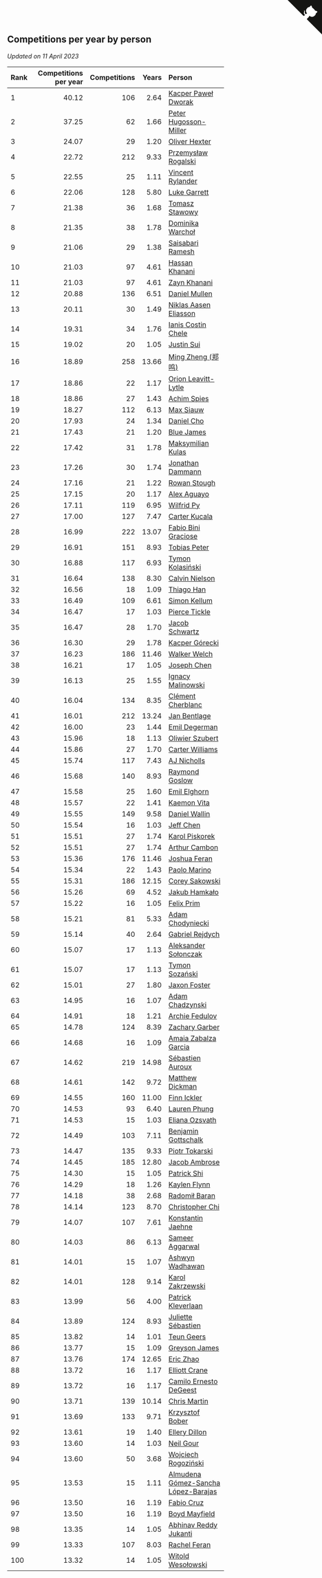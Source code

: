 ## Competitions per year by person

*Updated on 11 April 2023*

| Rank | Competitions per year | Competitions | Years | Person |
| :--- | ---: | ---: | ---: | :--- |
| 1 | 40.12 | 106 | 2.64 | [Kacper Paweł Dworak](https://www.worldcubeassociation.org/persons/2020DWOR01) |
| 2 | 37.25 | 62 | 1.66 | [Peter Hugosson-Miller](https://www.worldcubeassociation.org/persons/2021HUGO01) |
| 3 | 24.07 | 29 | 1.20 | [Oliver Hexter](https://www.worldcubeassociation.org/persons/2022HEXT01) |
| 4 | 22.72 | 212 | 9.33 | [Przemysław Rogalski](https://www.worldcubeassociation.org/persons/2013ROGA02) |
| 5 | 22.55 | 25 | 1.11 | [Vincent Rylander](https://www.worldcubeassociation.org/persons/2022RYLA01) |
| 6 | 22.06 | 128 | 5.80 | [Luke Garrett](https://www.worldcubeassociation.org/persons/2017GARR05) |
| 7 | 21.38 | 36 | 1.68 | [Tomasz Stawowy](https://www.worldcubeassociation.org/persons/2021STAW01) |
| 8 | 21.35 | 38 | 1.78 | [Dominika Warchoł](https://www.worldcubeassociation.org/persons/2021WARC01) |
| 9 | 21.06 | 29 | 1.38 | [Saisabari Ramesh](https://www.worldcubeassociation.org/persons/2021RAME01) |
| 10 | 21.03 | 97 | 4.61 | [Hassan Khanani](https://www.worldcubeassociation.org/persons/2018KHAN26) |
| 11 | 21.03 | 97 | 4.61 | [Zayn Khanani](https://www.worldcubeassociation.org/persons/2018KHAN28) |
| 12 | 20.88 | 136 | 6.51 | [Daniel Mullen](https://www.worldcubeassociation.org/persons/2016MULL04) |
| 13 | 20.11 | 30 | 1.49 | [Niklas Aasen Eliasson](https://www.worldcubeassociation.org/persons/2021ELIA01) |
| 14 | 19.31 | 34 | 1.76 | [Ianis Costin Chele](https://www.worldcubeassociation.org/persons/2021CHEL01) |
| 15 | 19.02 | 20 | 1.05 | [Justin Sui](https://www.worldcubeassociation.org/persons/2022SUIJ01) |
| 16 | 18.89 | 258 | 13.66 | [Ming Zheng (郑鸣)](https://www.worldcubeassociation.org/persons/2009ZHEN11) |
| 17 | 18.86 | 22 | 1.17 | [Orion Leavitt-Lytle](https://www.worldcubeassociation.org/persons/2022LEAV01) |
| 18 | 18.86 | 27 | 1.43 | [Achim Spies](https://www.worldcubeassociation.org/persons/2021SPIE01) |
| 19 | 18.27 | 112 | 6.13 | [Max Siauw](https://www.worldcubeassociation.org/persons/2017SIAU02) |
| 20 | 17.93 | 24 | 1.34 | [Daniel Cho](https://www.worldcubeassociation.org/persons/2021CHOD01) |
| 21 | 17.43 | 21 | 1.20 | [Blue James](https://www.worldcubeassociation.org/persons/2022JAME01) |
| 22 | 17.42 | 31 | 1.78 | [Maksymilian Kulas](https://www.worldcubeassociation.org/persons/2021KULA02) |
| 23 | 17.26 | 30 | 1.74 | [Jonathan Dammann](https://www.worldcubeassociation.org/persons/2021DAMM01) |
| 24 | 17.16 | 21 | 1.22 | [Rowan Stough](https://www.worldcubeassociation.org/persons/2022STOU01) |
| 25 | 17.15 | 20 | 1.17 | [Alex Aguayo](https://www.worldcubeassociation.org/persons/2022AGUA01) |
| 26 | 17.11 | 119 | 6.95 | [Wilfrid Py](https://www.worldcubeassociation.org/persons/2016PYWI01) |
| 27 | 17.00 | 127 | 7.47 | [Carter Kucala](https://www.worldcubeassociation.org/persons/2015KUCA01) |
| 28 | 16.99 | 222 | 13.07 | [Fabio Bini Graciose](https://www.worldcubeassociation.org/persons/2010GRAC02) |
| 29 | 16.91 | 151 | 8.93 | [Tobias Peter](https://www.worldcubeassociation.org/persons/2014PETE03) |
| 30 | 16.88 | 117 | 6.93 | [Tymon Kolasiński](https://www.worldcubeassociation.org/persons/2016KOLA02) |
| 31 | 16.64 | 138 | 8.30 | [Calvin Nielson](https://www.worldcubeassociation.org/persons/2014NIEL03) |
| 32 | 16.56 | 18 | 1.09 | [Thiago Han](https://www.worldcubeassociation.org/persons/2022HANT01) |
| 33 | 16.49 | 109 | 6.61 | [Simon Kellum](https://www.worldcubeassociation.org/persons/2016KELL12) |
| 34 | 16.47 | 17 | 1.03 | [Pierce Tickle](https://www.worldcubeassociation.org/persons/2022TICK01) |
| 35 | 16.47 | 28 | 1.70 | [Jacob Schwartz](https://www.worldcubeassociation.org/persons/2021SCHW01) |
| 36 | 16.30 | 29 | 1.78 | [Kacper Górecki](https://www.worldcubeassociation.org/persons/2021GORE01) |
| 37 | 16.23 | 186 | 11.46 | [Walker Welch](https://www.worldcubeassociation.org/persons/2011WELC01) |
| 38 | 16.21 | 17 | 1.05 | [Joseph Chen](https://www.worldcubeassociation.org/persons/2022CHEN16) |
| 39 | 16.13 | 25 | 1.55 | [Ignacy Malinowski](https://www.worldcubeassociation.org/persons/2021MALI02) |
| 40 | 16.04 | 134 | 8.35 | [Clément Cherblanc](https://www.worldcubeassociation.org/persons/2014CHER05) |
| 41 | 16.01 | 212 | 13.24 | [Jan Bentlage](https://www.worldcubeassociation.org/persons/2010BENT01) |
| 42 | 16.00 | 23 | 1.44 | [Emil Degerman](https://www.worldcubeassociation.org/persons/2021DEGE01) |
| 43 | 15.96 | 18 | 1.13 | [Oliwier Szubert](https://www.worldcubeassociation.org/persons/2022SZUB01) |
| 44 | 15.86 | 27 | 1.70 | [Carter Williams](https://www.worldcubeassociation.org/persons/2021WILL06) |
| 45 | 15.74 | 117 | 7.43 | [AJ Nicholls](https://www.worldcubeassociation.org/persons/2015NICH04) |
| 46 | 15.68 | 140 | 8.93 | [Raymond Goslow](https://www.worldcubeassociation.org/persons/2014GOSL01) |
| 47 | 15.58 | 25 | 1.60 | [Emil Elghorn](https://www.worldcubeassociation.org/persons/2021ELGH01) |
| 48 | 15.57 | 22 | 1.41 | [Kaemon Vita](https://www.worldcubeassociation.org/persons/2021VITA01) |
| 49 | 15.55 | 149 | 9.58 | [Daniel Wallin](https://www.worldcubeassociation.org/persons/2013WALL03) |
| 50 | 15.54 | 16 | 1.03 | [Jeff Chen](https://www.worldcubeassociation.org/persons/2022CHEN19) |
| 51 | 15.51 | 27 | 1.74 | [Karol Piskorek](https://www.worldcubeassociation.org/persons/2021PISK01) |
| 52 | 15.51 | 27 | 1.74 | [Arthur Cambon](https://www.worldcubeassociation.org/persons/2021CAMB01) |
| 53 | 15.36 | 176 | 11.46 | [Joshua Feran](https://www.worldcubeassociation.org/persons/2011FERA01) |
| 54 | 15.34 | 22 | 1.43 | [Paolo Marino](https://www.worldcubeassociation.org/persons/2021MARI04) |
| 55 | 15.31 | 186 | 12.15 | [Corey Sakowski](https://www.worldcubeassociation.org/persons/2011SAKO01) |
| 56 | 15.26 | 69 | 4.52 | [Jakub Hamkało](https://www.worldcubeassociation.org/persons/2018HAMK01) |
| 57 | 15.22 | 16 | 1.05 | [Felix Prim](https://www.worldcubeassociation.org/persons/2022PRIM01) |
| 58 | 15.21 | 81 | 5.33 | [Adam Chodyniecki](https://www.worldcubeassociation.org/persons/2017CHOD02) |
| 59 | 15.14 | 40 | 2.64 | [Gabriel Rejdych](https://www.worldcubeassociation.org/persons/2020REJD01) |
| 60 | 15.07 | 17 | 1.13 | [Aleksander Sołonczak](https://www.worldcubeassociation.org/persons/2022SOLO01) |
| 61 | 15.07 | 17 | 1.13 | [Tymon Sozański](https://www.worldcubeassociation.org/persons/2022SOZA01) |
| 62 | 15.01 | 27 | 1.80 | [Jaxon Foster](https://www.worldcubeassociation.org/persons/2021FOST01) |
| 63 | 14.95 | 16 | 1.07 | [Adam Chadzynski](https://www.worldcubeassociation.org/persons/2022CHAD02) |
| 64 | 14.91 | 18 | 1.21 | [Archie Fedulov](https://www.worldcubeassociation.org/persons/2022FEDU01) |
| 65 | 14.78 | 124 | 8.39 | [Zachary Garber](https://www.worldcubeassociation.org/persons/2014GARB01) |
| 66 | 14.68 | 16 | 1.09 | [Amaia Zabalza Garcia](https://www.worldcubeassociation.org/persons/2022GARC03) |
| 67 | 14.62 | 219 | 14.98 | [Sébastien Auroux](https://www.worldcubeassociation.org/persons/2008AURO01) |
| 68 | 14.61 | 142 | 9.72 | [Matthew Dickman](https://www.worldcubeassociation.org/persons/2013DICK01) |
| 69 | 14.55 | 160 | 11.00 | [Finn Ickler](https://www.worldcubeassociation.org/persons/2012ICKL01) |
| 70 | 14.53 | 93 | 6.40 | [Lauren Phung](https://www.worldcubeassociation.org/persons/2016PHUN02) |
| 71 | 14.53 | 15 | 1.03 | [Eliana Ozsvath](https://www.worldcubeassociation.org/persons/2022OZSV01) |
| 72 | 14.49 | 103 | 7.11 | [Benjamin Gottschalk](https://www.worldcubeassociation.org/persons/2016GOTT01) |
| 73 | 14.47 | 135 | 9.33 | [Piotr Tokarski](https://www.worldcubeassociation.org/persons/2013TOKA01) |
| 74 | 14.45 | 185 | 12.80 | [Jacob Ambrose](https://www.worldcubeassociation.org/persons/2010AMBR01) |
| 75 | 14.30 | 15 | 1.05 | [Patrick Shi](https://www.worldcubeassociation.org/persons/2022SHIP01) |
| 76 | 14.29 | 18 | 1.26 | [Kaylen Flynn](https://www.worldcubeassociation.org/persons/2022FLYN01) |
| 77 | 14.18 | 38 | 2.68 | [Radomił Baran](https://www.worldcubeassociation.org/persons/2020BARA02) |
| 78 | 14.14 | 123 | 8.70 | [Christopher Chi](https://www.worldcubeassociation.org/persons/2014CHIC01) |
| 79 | 14.07 | 107 | 7.61 | [Konstantin Jaehne](https://www.worldcubeassociation.org/persons/2015JAEH01) |
| 80 | 14.03 | 86 | 6.13 | [Sameer Aggarwal](https://www.worldcubeassociation.org/persons/2017AGGA01) |
| 81 | 14.01 | 15 | 1.07 | [Ashwyn Wadhawan](https://www.worldcubeassociation.org/persons/2022WADH02) |
| 82 | 14.01 | 128 | 9.14 | [Karol Zakrzewski](https://www.worldcubeassociation.org/persons/2014ZAKR01) |
| 83 | 13.99 | 56 | 4.00 | [Patrick Kleverlaan](https://www.worldcubeassociation.org/persons/2019KLEV01) |
| 84 | 13.89 | 124 | 8.93 | [Juliette Sébastien](https://www.worldcubeassociation.org/persons/2014SEBA01) |
| 85 | 13.82 | 14 | 1.01 | [Teun Geers](https://www.worldcubeassociation.org/persons/2022GEER01) |
| 86 | 13.77 | 15 | 1.09 | [Greyson James](https://www.worldcubeassociation.org/persons/2022JAME02) |
| 87 | 13.76 | 174 | 12.65 | [Eric Zhao](https://www.worldcubeassociation.org/persons/2010ZHAO19) |
| 88 | 13.72 | 16 | 1.17 | [Elliott Crane](https://www.worldcubeassociation.org/persons/2022CRAN01) |
| 89 | 13.72 | 16 | 1.17 | [Camilo Ernesto DeGeest](https://www.worldcubeassociation.org/persons/2022DEGE01) |
| 90 | 13.71 | 139 | 10.14 | [Chris Martin](https://www.worldcubeassociation.org/persons/2013MART03) |
| 91 | 13.69 | 133 | 9.71 | [Krzysztof Bober](https://www.worldcubeassociation.org/persons/2013BOBE01) |
| 92 | 13.61 | 19 | 1.40 | [Ellery Dillon](https://www.worldcubeassociation.org/persons/2021DILL03) |
| 93 | 13.60 | 14 | 1.03 | [Neil Gour](https://www.worldcubeassociation.org/persons/2022GOUR01) |
| 94 | 13.60 | 50 | 3.68 | [Wojciech Rogoziński](https://www.worldcubeassociation.org/persons/2019ROGO04) |
| 95 | 13.53 | 15 | 1.11 | [Almudena Gómez-Sancha López-Barajas](https://www.worldcubeassociation.org/persons/2022GOME03) |
| 96 | 13.50 | 16 | 1.19 | [Fabio Cruz](https://www.worldcubeassociation.org/persons/2022CRUZ01) |
| 97 | 13.50 | 16 | 1.19 | [Boyd Mayfield](https://www.worldcubeassociation.org/persons/2022MAYF01) |
| 98 | 13.35 | 14 | 1.05 | [Abhinav Reddy Jukanti](https://www.worldcubeassociation.org/persons/2022JUKA01) |
| 99 | 13.33 | 107 | 8.03 | [Rachel Feran](https://www.worldcubeassociation.org/persons/2015FERA01) |
| 100 | 13.32 | 14 | 1.05 | [Witold Wesołowski](https://www.worldcubeassociation.org/persons/2022WESO01) |


<a href="https://github.com/JustinTimeCuber/wca_statistics" class="github-corner" aria-label="View source on Github"><svg width="80" height="80" viewBox="0 0 250 250" style="fill:#151513; color:#fff; position: absolute; top: 0; border: 0; right: 0;" aria-hidden="true"><path d="M0,0 L115,115 L130,115 L142,142 L250,250 L250,0 Z"></path><path d="M128.3,109.0 C113.8,99.7 119.0,89.6 119.0,89.6 C122.0,82.7 120.5,78.6 120.5,78.6 C119.2,72.0 123.4,76.3 123.4,76.3 C127.3,80.9 125.5,87.3 125.5,87.3 C122.9,97.6 130.6,101.9 134.4,103.2" fill="currentColor" style="transform-origin: 130px 106px;" class="octo-arm"></path><path d="M115.0,115.0 C114.9,115.1 118.7,116.5 119.8,115.4 L133.7,101.6 C136.9,99.2 139.9,98.4 142.2,98.6 C133.8,88.0 127.5,74.4 143.8,58.0 C148.5,53.4 154.0,51.2 159.7,51.0 C160.3,49.4 163.2,43.6 171.4,40.1 C171.4,40.1 176.1,42.5 178.8,56.2 C183.1,58.6 187.2,61.8 190.9,65.4 C194.5,69.0 197.7,73.2 200.1,77.6 C213.8,80.2 216.3,84.9 216.3,84.9 C212.7,93.1 206.9,96.0 205.4,96.6 C205.1,102.4 203.0,107.8 198.3,112.5 C181.9,128.9 168.3,122.5 157.7,114.1 C157.9,116.9 156.7,120.9 152.7,124.9 L141.0,136.5 C139.8,137.7 141.6,141.9 141.8,141.8 Z" fill="currentColor" class="octo-body"></path></svg></a><style>.github-corner:hover .octo-arm{animation:octocat-wave 560ms ease-in-out}@keyframes octocat-wave{0%,100%{transform:rotate(0)}20%,60%{transform:rotate(-25deg)}40%,80%{transform:rotate(10deg)}}@media (max-width:500px){.github-corner:hover .octo-arm{animation:none}.github-corner .octo-arm{animation:octocat-wave 560ms ease-in-out}}</style>
